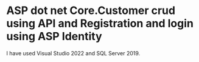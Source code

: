 

# ASP dot net Core.Customer crud using API and Registration and login using ASP Identity


I have used Visual Studio 2022 and SQL Server 2019.
